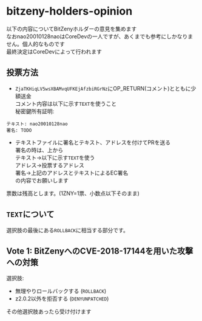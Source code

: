 # bitzeny-holders-opinion
以下の内容についてBitZenyホルダーの意見を集めます    
なおnao20010128naoはCoreDevの一人ですが、あくまでも参考にしかなりません。個人的なものです    
最終決定はCoreDevによって行われます

## 投票方法
- `ZjaTKHiqLV5wsXBAMvqUFKEjAfzbiRGrNz`にOP_RETURN(コメント)とともに少額送金    
コメント内容は以下に示す`TEXT`を使うこと    
秘密鍵所有証明:     

```
テキスト: nao20010128nao
署名: TODO
```

- テキストファイルに署名とテキスト、アドレスを付けてPRを送る     
署名の時は、上から    
テキスト→以下に示す`TEXT`を使う     
アドレス→投票するアドレス    
署名→上記のアドレスとテキストによるEC署名    
の内容でお願いします


票数は残高とします。(1ZNY=1票、小数点以下そのまま)

## `TEXT`について
選択肢の最後にある`ROLLBACK`に相当する部分です。

## Vote 1: BitZenyへのCVE-2018-17144を用いた攻撃への対策
選択肢: 
- 無理やりロールバックする (`ROLLBACK`)
- z2.0.2以外を拒否する (`DENYUNPATCHED`)

その他選択肢あったら受け付けます
